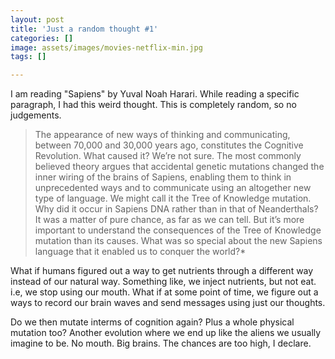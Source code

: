 ```yaml
---
layout: post
title: 'Just a random thought #1'
categories: []
image: assets/images/movies-netflix-min.jpg
tags: []

---
```

I am reading "Sapiens" by Yuval Noah Harari. While reading a specific paragraph, I had this weird thought. This is completely random, so no judgements.

> The appearance of new ways of thinking and communicating, between 70,000 and 30,000 years ago, constitutes the Cognitive Revolution. What caused it? We’re not sure. The most commonly believed theory argues that accidental genetic mutations changed the inner wiring of the brains of Sapiens, enabling them to think in unprecedented ways and to communicate using an altogether new type of language. We might call it the Tree of Knowledge mutation. Why did it occur in Sapiens DNA rather than in that of Neanderthals? It was a matter of pure chance, as far as we can tell. But it’s more important to understand the consequences of the Tree of Knowledge mutation than its causes. What was so special about the new Sapiens language that it enabled us to conquer the world?*

What if humans figured out a way to get nutrients through a different way instead of our natural way. Something like, we inject nutrients, but not eat. i.e, we stop using our mouth. What if at some point of time, we figure out a ways to record our brain waves and send messages using just our thoughts. 

Do we then mutate interms of cognition again? Plus a whole physical mutation too? Another evolution where we end up like the aliens we usually imagine to be. No mouth. Big brains. The chances are too high, I declare.